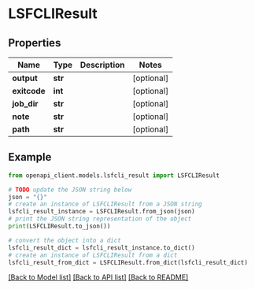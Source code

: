 # LSFCLIResult


## Properties

Name | Type | Description | Notes
------------ | ------------- | ------------- | -------------
**output** | **str** |  | [optional] 
**exitcode** | **int** |  | [optional] 
**job_dir** | **str** |  | [optional] 
**note** | **str** |  | [optional] 
**path** | **str** |  | [optional] 

## Example

```python
from openapi_client.models.lsfcli_result import LSFCLIResult

# TODO update the JSON string below
json = "{}"
# create an instance of LSFCLIResult from a JSON string
lsfcli_result_instance = LSFCLIResult.from_json(json)
# print the JSON string representation of the object
print(LSFCLIResult.to_json())

# convert the object into a dict
lsfcli_result_dict = lsfcli_result_instance.to_dict()
# create an instance of LSFCLIResult from a dict
lsfcli_result_from_dict = LSFCLIResult.from_dict(lsfcli_result_dict)
```
[[Back to Model list]](../README.md#documentation-for-models) [[Back to API list]](../README.md#documentation-for-api-endpoints) [[Back to README]](../README.md)


